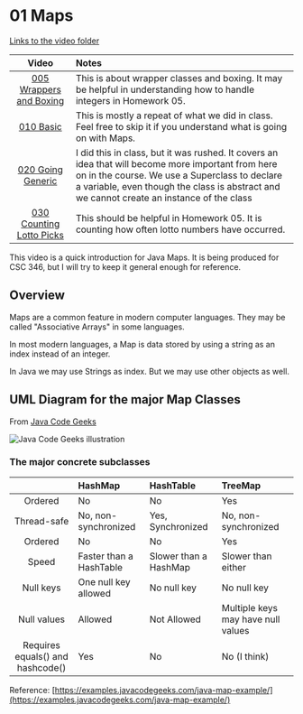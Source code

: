 # 01 Maps

[Links to the video folder](https://mwsu.hosted.panopto.com/Panopto/Pages/Sessions/List.aspx?folderID=d3ef0ce2-7959-429b-ad65-ae49006320c1)

Video|Notes
:---:|:---
[005 Wrappers and Boxing](https://mwsu.hosted.panopto.com/Panopto/Pages/Viewer.aspx?id=35d0ec89-64da-44c6-b8ab-ae490064ff87)|This is about wrapper classes and boxing.  It may be helpful in understanding how to handle integers in Homework 05.
[010 Basic](https://mwsu.hosted.panopto.com/Panopto/Pages/Viewer.aspx?id=ddc57ecf-fd09-415d-bd6f-ae490064ff7a)|This is mostly a repeat of what we did in class. Feel free to skip it if you understand what is going on with Maps.
[020 Going Generic](https://mwsu.hosted.panopto.com/Panopto/Pages/Viewer.aspx?id=cb53b389-89e4-431c-bf0c-ae490064ff74)|I did this in class, but it was rushed.  It covers an idea that will become more important from here on in the course.  We use a Superclass to declare a variable, even though the class is abstract and we cannot create an instance of the class
[030 Counting Lotto Picks](https://mwsu.hosted.panopto.com/Panopto/Pages/Viewer.aspx?id=01ad6692-098b-4c12-9f22-ae490064ff77)|This should be helpful in Homework 05.  It is counting how often lotto numbers have occurred.

This video is a quick introduction for Java Maps.  It is being produced for CSC 346, but I will try
to keep it general enough for reference.

## Overview

Maps are a common feature in modern computer languages.  They may be called "Associative Arrays" in some languages.

In most modern languages, a Map is data stored by using a string as an index instead of an integer.

In Java we may use Strings as index.  But we may use other objects as well.

## UML Diagram for the major Map Classes
From [Java Code Geeks](https://examples.javacodegeeks.com/wp-content/uploads/2019/07/javamap.jpg.webp)

![Java Code Geeks illustration](https://examples.javacodegeeks.com/wp-content/uploads/2019/07/javamap.jpg.webp)

### The major concrete subclasses

&nbsp;|**HashMap**|**HashTable**|**TreeMap**
:---:|:---|:---|:---
Ordered|No|No|Yes
Thread-safe|No, non-synchronized|Yes, Synchronized|No, non-synchronized
Ordered|No|No|Yes
Speed| Faster than a HashTable|Slower than a HashMap|Slower than either
Null keys|One null key allowed|No null key|No null key
Null values|Allowed|Not Allowed|Multiple keys may have null values
Requires<br>equals() and hashcode()|Yes|No|No (I think)

Reference: [https://examples.javacodegeeks.com/java-map-example/](https://examples.javacodegeeks.com/java-map-example/)